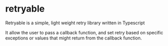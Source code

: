 # retryable
Retryable is a simple, light weight retry library written in Typescript

It allow the user to pass a callback function, and set retry based on specific exceptions or values that might return from the callback function.
